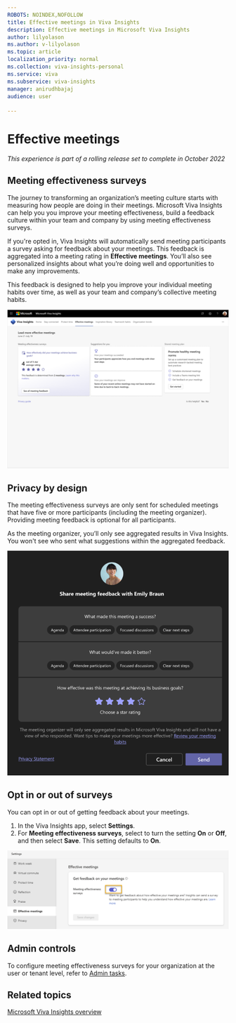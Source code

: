 ```yaml
---
ROBOTS: NOINDEX,NOFOLLOW
title: Effective meetings in Viva Insights  
description: Effective meetings in Microsoft Viva Insights
author: lilyolason
ms.author: v-lilyolason
ms.topic: article
localization_priority: normal 
ms.collection: viva-insights-personal
ms.service: viva
ms.subservice: viva-insights
manager: anirudhbajaj
audience: user

---
```


# Effective meetings

*This experience is part of a rolling release set to complete in October 2022*

## Meeting effectiveness surveys

The journey to transforming an organization’s meeting culture starts with measuring how people are doing in their meetings. Microsoft Viva Insights can help you you improve your meeting effectiveness, build a feedback culture within your team and company by using meeting effectiveness surveys.

If you're opted in, Viva Insights will automatically send meeting participants a survey asking for feedback about your meetings. This feedback is aggregated into a meeting rating in **Effective meetings**. You’ll also see personalized insights about what you’re doing well and opportunities to make any improvements.

This feedback is designed to help you improve your individual meeting habits over time, as well as your team and company’s collective meeting habits.

![Screenshot that shows the effective meetings page.](images/effective-meetings-landing.png)

## Privacy by design

The meeting effectiveness surveys are only sent for scheduled meetings that have five or more participants (including the meeting organizer). Providing meeting feedback is optional for all participants.

As the meeting organizer, you’ll only see aggregated results in Viva Insights. You won't see who sent what suggestions within the aggregated feedback.

![Meeting feedback setting](images/effective-meetings-share-feedback.png)

## Opt in or out of surveys

You can opt in or out of getting feedback about your meetings.

1. In the Viva Insights app, select **Settings**.
2. For **Meeting effectiveness surveys**, select to turn the setting **On** or **Off**, and then select **Save**. This setting defaults to **On**.

![Meeting feedback setting](images/meeting-effectiveness-settings.png)

## Admin controls

To configure meeting effectiveness surveys for your organization at the user or tenant level, refer to [Admin tasks](./viva-teams-app-admin-tasks.md#configure-meeting-effectiveness-surveys).

## Related topics

[Microsoft Viva Insights overview](viva-teams-app.md)
